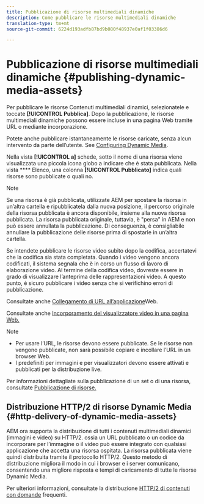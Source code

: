 ```yaml
---
title: Pubblicazione di risorse multimediali dinamiche
description: Come pubblicare le risorse multimediali dinamiche
translation-type: tm+mt
source-git-commit: 6224d193adfb87bd9b080f48937e0af1f03386d6

---
```



# Pubblicazione di risorse multimediali dinamiche {#publishing-dynamic-media-assets}

Per pubblicare le risorse Contenuti multimediali dinamici, selezionatele e toccate **[!UICONTROL Pubblica]**. Dopo la pubblicazione, le risorse multimediali dinamiche possono essere incluse in una pagina Web tramite URL o mediante incorporazione.

Potete anche pubblicare istantaneamente le risorse caricate, senza alcun intervento da parte dell’utente. See [Configuring Dynamic Media](config-dm.md).

Nella vista **[!UICONTROL a]** schede, sotto il nome di una risorsa viene visualizzata una piccola icona globo a indicare che è stata pubblicata. Nella vista **** Elenco, una colonna **[!UICONTROL Pubblicato]** indica quali risorse sono pubblicate o quali no.

>[!NOTE]
>
>Se una risorsa è già pubblicata, utilizzate AEM per spostare la risorsa in un’altra cartella e ripubblicatela dalla nuova posizione, il percorso originale della risorsa pubblicata è ancora disponibile, insieme alla nuova risorsa pubblicata. La risorsa pubblicata originale, tuttavia, è &quot;persa&quot; in AEM e non può essere annullata la pubblicazione. Di conseguenza, è consigliabile annullare la pubblicazione delle risorse prima di spostarle in un’altra cartella.

Se intendete pubblicare le risorse video subito dopo la codifica, accertatevi che la codifica sia stata completata. Quando i video vengono ancora codificati, il sistema segnala che è in corso un flusso di lavoro di elaborazione video. Al termine della codifica video, dovreste essere in grado di visualizzare l’anteprima delle rappresentazioni video. A questo punto, è sicuro pubblicare i video senza che si verifichino errori di pubblicazione.

Consultate anche [Collegamento di URL all’applicazione](linking-urls-to-yourwebapplication.md)Web.

Consultate anche [Incorporamento del visualizzatore video in una pagina Web.](embed-code.md)

>[!NOTE]
>
>* Per usare l’URL, le risorse devono essere pubblicate. Se le risorse non vengono pubblicate, non sarà possibile copiare e incollare l’URL in un browser Web.
>* I predefiniti per immagini e per visualizzatori devono essere attivati e pubblicati per la distribuzione live.
>



Per informazioni dettagliate sulla pubblicazione di un set o di una risorsa, consultate [Pubblicazione di risorse.](/help/assets/manage-digital-assets.md)

## Distribuzione HTTP/2 di risorse Dynamic Media {#http-delivery-of-dynamic-media-assets}

AEM ora supporta la distribuzione di tutti i contenuti multimediali dinamici (immagini e video) su HTTP/2. ossia un URL pubblicato o un codice da incorporare per l’immagine o il video può essere integrato con qualsiasi applicazione che accetta una risorsa ospitata. La risorsa pubblicata viene quindi distribuita tramite il protocollo HTTP/2. Questo metodo di distribuzione migliora il modo in cui i browser e i server comunicano, consentendo una migliore risposta e tempi di caricamento di tutte le risorse Dynamic Media.

Per ulteriori informazioni, consultate la distribuzione [HTTP/2 di contenuti con domande](/help/assets/dynamic-media/scene7-http2faq.md) frequenti.
<!--this md file used to reside under sites-administering-->
